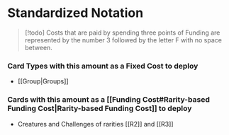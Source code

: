 # Standardized Notation

> [!todo] Costs that are paid by spending three points of Funding are represented by the number 3 followed by the letter F with no space between.

### Card Types with this amount as a Fixed Cost to deploy

- [[Group|Groups]]

### Cards with this amount as a [[Funding Cost#Rarity-based Funding Cost|Rarity-based Funding Cost]] to deploy

- Creatures and Challenges of rarities [[R2]] and [[R3]]
